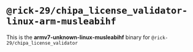 # `@rick-29/chipa_license_validator-linux-arm-musleabihf`

This is the **armv7-unknown-linux-musleabihf** binary for `@rick-29/chipa_license_validator`

